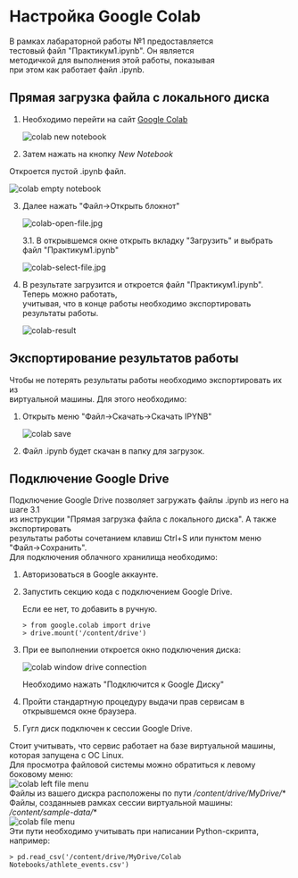 # Настройка Google Colab
В рамках лабараторной работы №1 предоставляется\
тестовый файл "Практикум1.ipynb". Он является\
методичкой для выполнения этой работы, показывая\
при этом как работает файл .ipynb.

## Прямая загрузка файла с локального диска

1. Необходимо перейти на сайт [Google Colab](https://colab.google/)

   ![colab new notebook](im/colab-new-notebook.jpg "главная страница Google Colab")

2. Затем нажать на кнопку *New Notebook*

Откроется пустой .ipynb файл.

   ![colab empty notebook](im/colab-empty-notebook.jpg)

3. Далее нажать "Файл->Открыть блокнот"

   ![colab-open-file.jpg](im/colab-open-file.jpg)

    3.1. В открывшемся окне открыть вкладку "Загрузить" и выбрать файл "Практикум1.ipynb"
    
      ![colab-select-file.jpg](im/colab-select-file.jpg)

4. В результате загрузится и откроется файл "Практикум1.ipynb". Теперь можно работать,\
учитывая, что в конце работы необходимо экспортировать результаты работы.

   ![colab-result](im/colab-result.jpg)


## Экспортирование результатов работы
Чтобы не потерять результаты работы необходимо экспортировать их из\
виртуальной машины. Для этого необходимо:
1. Открыть меню "Файл->Скачать->Скачать IPYNB"

   ![colab save](im/colab-save.jpg)

2. Файл .ipynb будет скачан в папку для загрузок.


## Подключение Google Drive
Подключение Google Drive позволяет загружать файлы .ipynb из него на шаге 3.1\
из инструкции "Прямая загрузка файла с локального диска". А также экспортировать\
результаты работы сочетанием клавиш Ctrl+S или пунктом меню "Файл->Сохранить".\
Для подключения облачного хранилища необходимо:
1. Авторизоваться в Google аккаунте.
2. Запустить секцию кода с подключением Google Drive.

   Если ее нет, то добавить в ручную.
   ```
   > from google.colab import drive
   > drive.mount('/content/drive')
   ```
3. При ее выполнении откроется окно подключения диска:

   ![colab window drive connection](im/colab-win-drive-con.jpg)
   
   Необходимо нажать "Подключится к Google Диску"
   
4. Пройти стандартную процедуру выдачи прав сервисам в открывшемся окне браузера.
5. Гугл диск подключен к сессии Google Drive.


Стоит учитывать, что сервис работает на базе виртуальной машины, которая запущена с ОС Linux.\
Для просмотра файловой системы можно обратиться к левому боковому меню:\
   ![colab left file menu](im/colab-left-file-men.jpg)\
Файлы из вашего дискра расположены по пути */content/drive/MyDrive/** \
Файлы, созданныев рамках сессии виртуальной машины: */content/sample-data/** \
   ![colab file menu](im/colab-file-menu.jpg)\
Эти пути необходимо учитывать при написании Python-скрипта, например:
```
> pd.read_csv('/content/drive/MyDrive/Colab Notebooks/athlete_events.csv')
```
   
